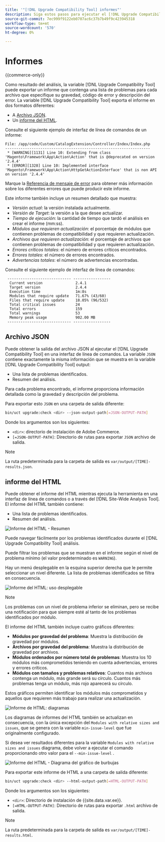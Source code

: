 ```yaml
---
title: '"[!DNL Upgrade Compatibility Tool] informes"'
description: Siga estos pasos para ejecutar el [!DNL Upgrade Compatibility Tool] en su proyecto de Adobe Commerce.
source-git-commit: 7ec999f9122eb0707ac6c37b7b49f9c423945318
workflow-type: tm+mt
source-wordcount: '570'
ht-degree: 0%

---
```



# Informes

{{commerce-only}}

Como resultado del análisis, la variable [!DNL Upgrade Compatibility Tool] puede exportar un informe que contenga una lista de problemas para cada archivo que especifique su gravedad, código de error y descripción del error. La variable [!DNL Upgrade Compatibility Tool] exporta el informe en dos formatos diferentes:

- A [Archivo JSON](reports.md#json-file).
- Un [informe del HTML](reports.md#html-report).

Consulte el siguiente ejemplo de interfaz de línea de comandos de un informe:

```terminal
File: /app/code/Custom/CatalogExtension/Controller/Index/Index.php
------------------------------------------------------------------
 * [WARNING][1131] Line 10: Extending from class 'Magento\Framework\App\Action\Action' that is @deprecated on version '2.4.4'
 * [ERROR][1328] Line 10: Implemented interface 'Magento\Framework\App\Action\HttpGetActionInterface' that is non API on version '2.4.4'
```

Marque la [Referencia de mensaje de error](../upgrade-compatibility-tool/error-messages.md) para obtener más información sobre los diferentes errores que puede producir este informe.

Este informe también incluye un resumen detallado que muestra:

- *Versión actual*: la versión instalada actualmente.
- *Versión de Target*: la versión a la que desee actualizar.
- *Tiempo de ejecución*: la cantidad de tiempo que tardó el análisis en crear el informe (mm:ss).
- *Módulos que requieren actualización*: el porcentaje de módulos que contienen problemas de compatibilidad y que requieren actualización.
- *Archivos que requieren actualización*: el porcentaje de archivos que contienen problemas de compatibilidad y que requieren actualización.
- *Errores críticos totales*: el número de errores críticos encontrados.
- *Errores totales*: el número de errores encontrados.
- *Advertencias totales*: el número de advertencias encontradas.

Consulte el siguiente ejemplo de interfaz de línea de comandos:

```terminal
 ----------------------------- ----------------- 
  Current version               2.4.1            
  Target version                2.4.4            
  Execution time                1m:8s            
  Modules that require update   71.67% (43/60)   
  Files that require update     18.05% (96/532)  
  Total critical issues         24               
  Total errors                  159              
  Total warnings                53               
  Memory peak usage             902.00 MB        
 ----------------------------- ----------------- 
```

## Archivo JSON

Puede obtener la salida del archivo JSON al ejecutar el [!DNL Upgrade Compatibility Tool] en una interfaz de línea de comandos. La variable `JSON` contiene exactamente la misma información que se muestra en la variable [!DNL Upgrade Compatibility Tool] output:

- Una lista de problemas identificados.
- Resumen del análisis.

Para cada problema encontrado, el informe proporciona información detallada como la gravedad y descripción del problema.

Para exportar esto `JSON` en una carpeta de salida diferente:

```bash
bin/uct upgrade:check <dir> --json-output-path[=JSON-OUTPUT-PATH]
```

Donde los argumentos son los siguientes:

- `<dir>`: directorio de instalación de Adobe Commerce.
- `[=JSON-OUTPUT-PATH]`: Directorio de rutas para exportar `JSON` archivo de salida.

>[!NOTE]
>
> La ruta predeterminada para la carpeta de salida es `var/output/[TIME]-results.json`.

## informe del HTML

Puede obtener el informe del HTML mientras ejecuta la herramienta en una interfaz de línea de comandos o a través del [!DNL Site-Wide Analysis Tool]. El informe del HTML también contiene:

- Una lista de problemas identificados.
- Resumen del análisis.

![Informe del HTML - Resumen](../../assets/upgrade-guide/uct-html-summary.png)

Puede navegar fácilmente por los problemas identificados durante el [!DNL Upgrade Compatibility Tool] análisis.

Puede filtrar los problemas que se muestran en el informe según el nivel de problema mínimo (el valor predeterminado es `WARNING`).

Hay un menú desplegable en la esquina superior derecha que le permite seleccionar un nivel diferente. La lista de problemas identificados se filtra en consecuencia.

![Informe del HTML: uso desplegable](../../assets/upgrade-guide/uct-html-filtered-issues-list.png)

>[!NOTE]
>
> Los problemas con un nivel de problema inferior se eliminan, pero se recibe una notificación para que siempre esté al tanto de los problemas identificados por módulo.

El informe del HTML también incluye cuatro gráficos diferentes:

- **Módulos por gravedad del problema**: Muestra la distribución de gravedad por módulos.
- **Archivos por gravedad del problema**: Muestra la distribución de gravedad por archivos.
- **Módulos ordenados por número total de problemas**: Muestra los 10 módulos más comprometidos teniendo en cuenta advertencias, errores y errores críticos.
- **Módulos con tamaños y problemas relativos**: Cuantos más archivos contenga un módulo, más grande será su círculo. Cuantos más problemas tenga un módulo, más rojo aparecerá su círculo.

Estos gráficos permiten identificar los módulos más comprometidos y aquellos que requieren más trabajo para realizar una actualización.

![Informe de HTML: diagramas](../../assets/upgrade-guide/uct-html-diagrams.png)

Los diagramas de informes del HTML también se actualizan en consecuencia, con la única excepción del `Modules with relative sizes and issues`, que se genera con la variable `min-issue-level` que fue originalmente configurado.

Si desea ver resultados diferentes para la variable `Modules with relative sizes and issues` diagrama, debe volver a ejecutar el comando proporcionando otro valor para el `--min-issue-level` .

![Informe del HTML - Diagrama del gráfico de burbujas](../../assets/upgrade-guide/uct-html-filtered-diagrams.png)

Para exportar este informe de HTML a una carpeta de salida diferente:

```bash
bin/uct upgrade:check <dir> --html-output-path[=HTML-OUTPUT-PATH]
```

Donde los argumentos son los siguientes:

- `<dir>`: Directorio de instalación de {{site.data.var.ee}}.
- `[=HTML-OUTPUT-PATH]`: Directorio de rutas para exportar `.html` archivo de salida.

>[!NOTE]
>
> La ruta predeterminada para la carpeta de salida es `var/output/[TIME]-results.html`.

